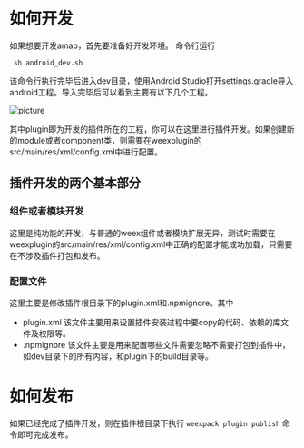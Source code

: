 # 如何开发
如果想要开发amap，首先要准备好开发环境。 命令行运行
```
 sh android_dev.sh
```
该命令行执行完毕后进入dev目录，使用Android Studio打开settings.gradle导入android工程。导入完毕后可以看到主要有以下几个工程。

![picture](https://img.alicdn.com/tps/TB1ZQkIPpXXXXcqXXXXXXXXXXXX-338-400.png)

其中plugin即为开发的插件所在的工程，你可以在这里进行插件开发。如果创建新的module或者component类，则需要在weexplugin的src/main/res/xml/config.xml中进行配置。

## 插件开发的两个基本部分

### 组件或者模块开发
这里是纯功能的开发，与普通的weex组件或者模块扩展无异，测试时需要在weexplugin的src/main/res/xml/config.xml中正确的配置才能成功加载，只需要在不涉及插件打包和发布。

### 配置文件
这里主要是修改插件根目录下的plugin.xml和.npmignore。其中
 * plugin.xml 该文件主要用来设置插件安装过程中要copy的代码、依赖的库文件及权限等。
 * .npmignore 该文件主要是用来配置哪些文件需要忽略不需要打包到插件中，如dev目录下的所有内容，和plugin下的build目录等。

# 如何发布
如果已经完成了插件开发，则在插件根目录下执行 `weexpack plugin publish` 命令即可完成发布。
